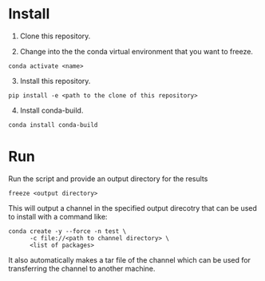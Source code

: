 Install
=======

1) Clone this repository.

2) Change into the the conda virtual environment that you want to freeze.
```
conda activate <name>
```

3) Install this repository. 
```
pip install -e <path to the clone of this repository>
```

4)  Install conda-build.
```
conda install conda-build
```

Run
===

Run the script and provide an output directory for the results
```
freeze <output directory>
```

This will output a channel in the specified output direcotry that can be
used to install with a command like:
```
conda create -y --force -n test \
      -c file://<path to channel directory> \
      <list of packages>
```
It also automatically makes a tar file of the channel which can be used for
transferring the channel to another machine.

